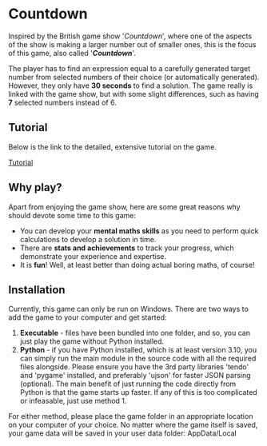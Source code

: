 # Countdown

Inspired by the British game show '*Countdown*', where one of the
aspects of the show is making a larger number out of smaller ones,
this is the focus of this game, also called '***Countdown***'.

The player has to find an expression equal to a carefully generated target number from selected numbers of their choice (or automatically generated).
However, they only have **30 seconds** to find a solution. The game really
is linked with the game show, but with some slight differences, such as having **7** selected numbers instead of 6.

## Tutorial

Below is the link to the detailed, extensive tutorial on the game.

[Tutorial](TUTORIAL.md)

## Why play?

Apart from enjoying the game show, here are some great reasons why should devote
some time to this game:
* You can develop your **mental maths skills** as you need to perform quick calculations
to develop a solution in time.
* There are **stats and achievements** to track your progress, which demonstrate your
experience and expertise.
* It is **fun**! Well, at least better than doing actual boring maths, of course!

## Installation

Currently, this game can only be run on Windows. There are two ways to add the
game to your computer and get started:

1. **Executable** - files have been bundled into one folder, and so, you can just
play the game without Python installed.
2. **Python** - if you have Python installed, which is at least version 3.10, you can
simply run the main module in the source code with all the required files alongside.
Please ensure you have the 3rd party libraries 'tendo' and 'pygame' installed,
and preferably 'ujson' for faster JSON parsing (optional). The main benefit of just running
the code directly from Python is that the game starts up faster.
If any of this is too complicated or infeasable, just use method 1.

For either method, please place the game folder in an
appropriate location on your computer of your choice. No matter where the game itself
is saved, your game data will be saved in your user data folder: AppData/Local
